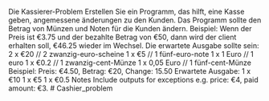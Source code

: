 Die Kassierer-Problem
Erstellen Sie ein Programm, das hilft, eine Kasse geben, angemessene änderungen zu den Kunden. Das Programm sollte den Betrag von Münzen und Noten für die Kunden ändern.
Beispiel: Wenn der Preis ist €3.75 und der bezahlte Betrag von €50, dann wird der client erhalten soll, €46.25 wieder im Wechsel.
Die erwartete Ausgabe sollte sein:
2 x €20 // 2 zwanzig-euro-scheine
1 x €5 // 1 fünf-euro-note
1 x 1 Euro // 1 euro
1 x €0.2 // 1 zwanzig-cent-Münze
1 x 0,05 Euro // 1 fünf-cent-Münze
Beispiel: Preis: €4.50, Betrag: €20, Change: 15.50
Erwartete Ausgabe:
1 x €10
1 x €5
1 x €0.5
Notes
Include outputs for exceptions e.g. price: €4, paid amount: €3. # Cashier_problem
